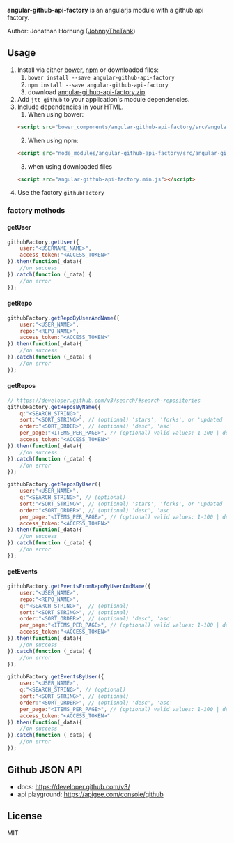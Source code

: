 **angular-github-api-factory** is an angularjs module with a github api factory.

Author: Jonathan Hornung ([JohnnyTheTank](https://github.com/JohnnyTheTank))

## Usage

1. Install via either [bower](http://bower.io/), [npm](https://www.npmjs.com/) or downloaded files:
    1. `bower install --save angular-github-api-factory`
    2. `npm install --save angular-github-api-factory`
    3. download [angular-github-api-factory.zip](https://github.com/JohnnyTheTank/angular-github-api-factory/zipball/master)
2. Add `jtt_github` to your application's module dependencies.
3. Include dependencies in your HTML.
    1. When using bower:
    ```html
    <script src="bower_components/angular-github-api-factory/src/angular-github-api-factory.min.js"></script>
    ```
    2. When using npm:
    ```html
    <script src="node_modules/angular-github-api-factory/src/angular-github-api-factory.min.js"></script>
    ```
    3. when using downloaded files
    ```html
    <script src="angular-github-api-factory.min.js"></script>
    ```
4. Use the factory `githubFactory`


### factory methods

#### getUser
```js
githubFactory.getUser({
    user:"<USERNAME_NAME>",
    access_token:"<ACCESS_TOKEN>"
}).then(function(_data){
    //on success
}).catch(function (_data) {
    //on error
});
```

#### getRepo
```js
githubFactory.getRepoByUserAndName({
    user:"<USER_NAME>",
    repo:"<REPO_NAME>",
    access_token:"<ACCESS_TOKEN>"
}).then(function(_data){
    //on success
}).catch(function (_data) {
    //on error
});
```

#### getRepos
```js
// https://developer.github.com/v3/search/#search-repositories
githubFactory.getReposByName({
    q:"<SEARCH_STRING>",
    sort:"<SORT_STRING>", // (optional) 'stars', 'forks', or 'updated'
    order:"<SORT_ORDER>", // (optional) 'desc', 'asc'
    per_page:"<ITEMS_PER_PAGE>", // (optional) valid values: 1-100 | default: 30
    access_token:"<ACCESS_TOKEN>"
}).then(function(_data){
    //on success
}).catch(function (_data) {
    //on error
});
```

```js
githubFactory.getReposByUser({
    user:"<USER_NAME>",
    q:"<SEARCH_STRING>", // (optional)
    sort:"<SORT_STRING>", // (optional) 'stars', 'forks', or 'updated'
    order:"<SORT_ORDER>", // (optional) 'desc', 'asc'
    per_page:"<ITEMS_PER_PAGE>", // (optional) valid values: 1-100 | default: 30
    access_token:"<ACCESS_TOKEN>"
}).then(function(_data){
    //on success
}).catch(function (_data) {
    //on error
});
```

#### getEvents
```js
githubFactory.getEventsFromRepoByUserAndName({
    user:"<USER_NAME>",
    repo:"<REPO_NAME>",
    q:"<SEARCH_STRING>",  // (optional)
    sort:"<SORT_STRING>", // (optional)
    order:"<SORT_ORDER>", // (optional) 'desc', 'asc'
    per_page:"<ITEMS_PER_PAGE>", // (optional) valid values: 1-100 | default: 30
    access_token:"<ACCESS_TOKEN>"
}).then(function(_data){
    //on success
}).catch(function (_data) {
    //on error
});
```

```js
githubFactory.getEventsByUser({
    user:"<USER_NAME>",
    q:"<SEARCH_STRING>", // (optional)
    sort:"<SORT_STRING>", // (optional)
    order:"<SORT_ORDER>", // (optional) 'desc', 'asc'
    per_page:"<ITEMS_PER_PAGE>", // (optional) valid values: 1-100 | default: 30
    access_token:"<ACCESS_TOKEN>"
}).then(function(_data){
    //on success
}).catch(function (_data) {
    //on error
});
```


## Github JSON API

* docs: https://developer.github.com/v3/
* api playground: https://apigee.com/console/github


## License

MIT